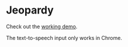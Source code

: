 # Jeopardy

Check out the [working demo](http://rocky-castle-1145.herokuapp.com/).

The text-to-speech input only works in Chrome.
